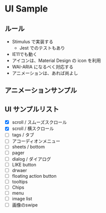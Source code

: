 # UI Sample

## ルール

- Stimulus で実装する
  - Jest でのテストもあり
- IE11でも動く
- アイコンは、Material Design の icon を利用
- WAI-ARIA になるべく対応する
- アニメーションは、あれば尚よし

## アニメーションサンプル

## UI サンプルリスト

- [x] scroll / スムーズスクロール
- [x] scroll / 横スクロール
- [ ] tags / タブ
- [ ] アコーディオンメニュー
- [ ] sheets / bottom
- [ ] pager
- [ ] dialog / ダイアログ
- [ ] LIKE button
- [ ] drwaer
- [ ] floating action button
- [ ] tooltips
- [ ] Chips
- [ ] menu
- [ ] image list
- [ ] 画像のswipe
